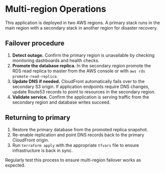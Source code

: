 # Multi-region Operations

This application is deployed in two AWS regions. A primary stack runs in the main region with a secondary stack in another region for disaster recovery.

## Failover procedure

1. **Detect outage.** Confirm the primary region is unavailable by checking monitoring dashboards and health checks.
2. **Promote the database replica.** In the secondary region promote the RDS read replica to master from the AWS console or with `aws rds promote-read-replica`.
3. **Update DNS if needed.** CloudFront automatically fails over to the secondary S3 origin. If application endpoints require DNS changes, update Route53 records to point to resources in the secondary region.
4. **Validate service.** Confirm the application is serving traffic from the secondary region and database writes succeed.

## Returning to primary

1. Restore the primary database from the promoted replica snapshot.
2. Re-enable replication and point DNS records back to the primary CloudFront origin.
3. Run `terraform apply` with the appropriate `tfvars` file to ensure infrastructure is back in sync.

Regularly test this process to ensure multi-region failover works as expected.
